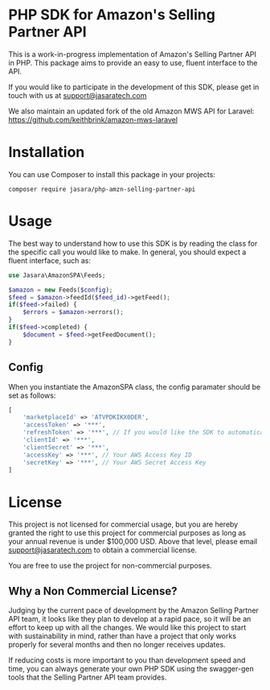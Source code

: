 # PHP SDK for Amazon's Selling Partner API

This is a work-in-progress implementation of Amazon's Selling Partner API in PHP. This package aims to provide an easy to use, fluent interface to the API. 

If you would like to participate in the development of this SDK, please get in touch with us at support@jasaratech.com

We also maintain an updated fork of the old Amazon MWS API for Laravel: https://github.com/keithbrink/amazon-mws-laravel

# Installation

You can use Composer to install this package in your projects:

`composer require jasara/php-amzn-selling-partner-api`

# Usage

The best way to understand how to use this SDK is by reading the class for the specific call you would like to make. In general, you should expect a fluent interface, such as:

```php
use Jasara\AmazonSPA\Feeds;

$amazon = new Feeds($config);
$feed = $amazon->feedId($feed_id)->getFeed();
if($feed->failed) {
    $errors = $amazon->errors();
}
if($feed->completed) {
    $document = $feed->getFeedDocument();
}
```

## Config

When you instantiate the AmazonSPA class, the config paramater should be set as follows:

```php
[
    'marketplaceId' => 'ATVPDKIKX0DER',
    'accessToken' => '***', 
    'refreshToken' => '***', // If you would like the SDK to automatically fetch a new access token if necessary
    'clientId' => '***',
    'clientSecret' => '***',
    'accessKey' => '***', // Your AWS Access Key ID
    'secretKey' => '***', // Your AWS Secret Access Key
]
```

# License

This project is not licensed for commercial usage, but you are hereby granted the right to use this project for commercial purposes as long as your annual revenue is under $100,000 USD. Above that level, please email support@jasaratech.com to obtain a commercial license.

You are free to use the project for non-commercial purposes. 

## Why a Non Commercial License?

Judging by the current pace of development by the Amazon Selling Partner API team, it looks like they plan to develop at a rapid pace, so it will be an effort to keep up with all the changes. We would like this project to start with sustainability in mind, rather than have a project that only works properly for several months and then no longer receives updates.

If reducing costs is more important to you than development speed and time, you can always generate your own PHP SDK using the swagger-gen tools that the Selling Partner API team provides.